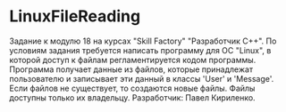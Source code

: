 # LinuxFileReading
Задание к модулю 18 на курсах "Skill Factory" "Разработчик С++". По условиям задания требуется написать программу для ОС "Linux", в которой доступ к файлам регламентируется кодом программы. Программа получает данные из файлов, которые принадлежат пользователю и записывает эти данный в классы 'User' и 'Message'. Если файлов не существует, то создаются новые файлы. Файлы доступны только их владельцу.
Разработчик: Павел Кириленко.
